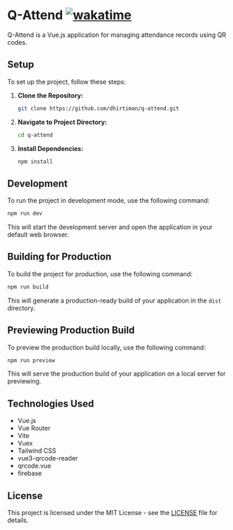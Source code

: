 # Q-Attend [![wakatime](https://wakatime.com/badge/user/80b5c61e-9eb3-4a4b-a6bc-1ac89c91f141/project/018b05ee-4f4d-40be-8c19-750834517841.svg)](https://wakatime.com/badge/user/80b5c61e-9eb3-4a4b-a6bc-1ac89c91f141/project/018b05ee-4f4d-40be-8c19-750834517841)

Q-Attend is a Vue.js application for managing attendance records using QR codes.

## Setup

To set up the project, follow these steps:

1. **Clone the Repository:**
   ```bash
   git clone https://github.com/dhirtiman/q-attend.git
   ```
   
2. **Navigate to Project Directory:**
   ```bash
   cd q-attend
   ```

3. **Install Dependencies:**
   ```bash
   npm install
   ```

## Development

To run the project in development mode, use the following command:
```bash
npm run dev
```
This will start the development server and open the application in your default web browser.

## Building for Production

To build the project for production, use the following command:
```bash
npm run build
```
This will generate a production-ready build of your application in the `dist` directory.

## Previewing Production Build

To preview the production build locally, use the following command:
```bash
npm run preview
```
This will serve the production build of your application on a local server for previewing.

## Technologies Used

- Vue.js
- Vue Router
- Vite
- Vuex
- Tailwind CSS
- vue3-qrcode-reader
- qrcode.vue
- firebase

## License

This project is licensed under the MIT License - see the [LICENSE](LICENSE) file for details.